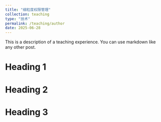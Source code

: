```yaml
---
title: "细粒度权限管理"
collection: teaching
type: "技术"
permalink: /teaching/author
date: 2025-06-28
---
```


This is a description of a teaching experience. You can use markdown like any other post.

Heading 1
======

Heading 2
======

Heading 3
======